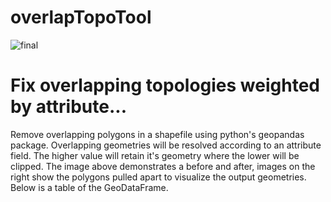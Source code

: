 # overlapTopoTool

![final](https://cloud.githubusercontent.com/assets/7052993/26517603/f1956e66-4250-11e7-897b-8c12e5a83e1c.png)

# Fix overlapping topologies weighted by attribute...

Remove overlapping polygons in a shapefile using python's geopandas package. Overlapping geometries will be resolved according to an attribute field. The higher value will retain it's geometry where the lower will be clipped. The image above demonstrates a before and after, images on the right show the polygons pulled apart to visualize the output geometries. Below is a table of the GeoDataFrame.


